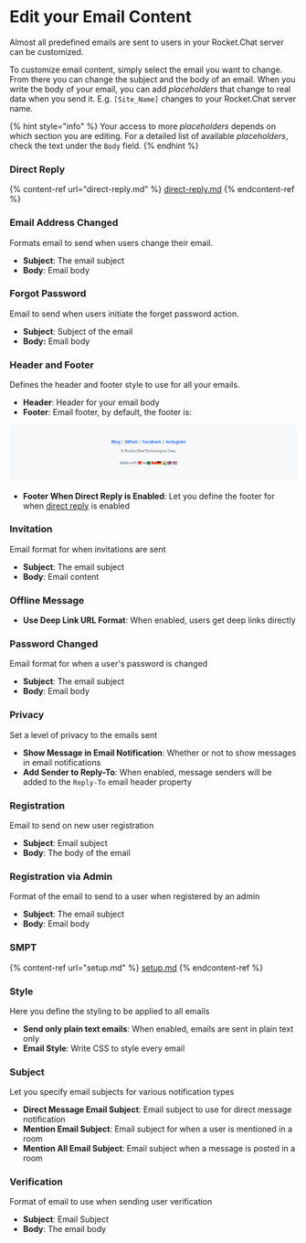 # Edit your Email Content

Almost all predefined emails are sent to users in your Rocket.Chat server can be customized.

To customize email content, simply select the email you want to change. From there you can change the subject and the body of an email. When you write the body of your email, you can add _placeholders_ that change to real data when you send it. E.g. `[Site_Name]` changes to your Rocket.Chat server name.

{% hint style="info" %}
Your access to more _placeholders_ depends on which section you are editing. For a detailed list of available _placeholders_, check the text under the `Body` field.
{% endhint %}

### Direct Reply

{% content-ref url="direct-reply.md" %}
[direct-reply.md](direct-reply.md)
{% endcontent-ref %}

### Email Address Changed <a href="#9jedofp0o2d" id="9jedofp0o2d"></a>

Formats email to send when users change their email.

* **Subject**: The email subject
* **Body**: Email body

### Forgot Password

Email to send when users initiate the forget password action.

* **Subject**: Subject of the email
* **Body:** Email body

### Header and Footer

Defines the header and footer style to use for all your emails.

* **Header**: Header for your email body
* **Footer**: Email footer, by default, the footer is:

![Default email footer](<../../../../.gitbook/assets/default email footer.png>)

* **Footer When Direct Reply is Enabled**: Let you define the footer for when [direct reply](direct-reply.md) is enabled

### Invitation

Email format for when invitations are sent

* **Subject**: The email subject
* **Body**: Email content

### Offline Message

* **Use Deep Link URL Format**: When enabled, users get deep links directly

### Password Changed <a href="#vwi0kxddnhm" id="vwi0kxddnhm"></a>

Email format for when a user's password is changed

* **Subject**: The email subject
* **Body**: Email body

### Privacy

Set a level of privacy to the emails sent

* **Show Message in Email Notification**: Whether or not to show messages in email notifications
* **Add Sender to Reply-To**: When enabled, message senders will be added to the `Reply-To` email header property

### Registration

Email to send on new user registration

* **Subject**: Email subject
* **Body**: The body of the email

### Registration via Admin <a href="#o89j79aht5" id="o89j79aht5"></a>

Format of the email to send to a user when registered by an admin

* **Subject**: The email subject
* **Body**: Email body

### SMPT

{% content-ref url="setup.md" %}
[setup.md](setup.md)
{% endcontent-ref %}

### Style

Here you define the styling to be applied to all emails

* **Send only plain text emails**: When enabled, emails are sent in plain text only
* **Email Style**: Write CSS to style every email

### Subject <a href="#e8fkl25m3nq" id="e8fkl25m3nq"></a>

Let you specify email subjects for various notification types

* **Direct Message Email Subject**: Email subject to use for direct message notification
* **Mention Email Subject**: Email subject for when a user is mentioned in a room
* **Mention All Email Subject**: Email subject when a message is posted in a room

### Verification

Format of email to use when sending user verification

* **Subject**: Email Subject
* **Body**: The email body
